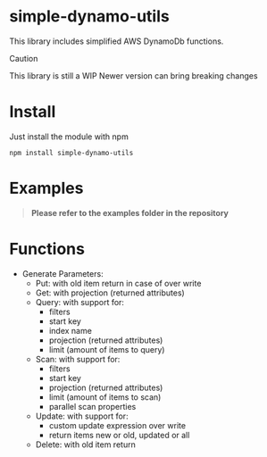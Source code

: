 # simple-dynamo-utils
This library includes simplified AWS DynamoDb functions.
> [!CAUTION]
> This library is still a WIP
> Newer version can bring breaking changes

# Install
Just install the module with npm

`npm install simple-dynamo-utils`

# Examples

> **Please refer to the examples folder in the repository**

# Functions
- Generate Parameters:
    - Put: with old item return in case of over write
    - Get: with projection (returned attributes)
    - Query: with support for:
        - filters
        - start key
        - index name
        - projection (returned attributes)
        - limit (amount of items to query)
    - Scan: with support for:
        - filters
        - start key
        - projection (returned attributes)
        - limit (amount of items to scan)
        - parallel scan properties
    - Update: with support for:
        - custom update expression over write
        - return items new or old, updated or all
    - Delete: with old item return